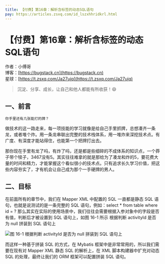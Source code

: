 ```yaml
---
title: 【付费】第16章：解析含标签的动态SQL语句
pay: https://articles.zsxq.com/id_lszxhhridkrl.html
---
```


# 【付费】第16章：解析含标签的动态SQL语句

作者：小傅哥
<br/>博客：[https://bugstack.cn](https://bugstack.cn)
<br/>星球：[https://t.zsxq.com/Ja27ujq](https://t.zsxq.com/Ja27ujq)

> 沉淀、分享、成长，让自己和他人都能有所收获！😄

## 一、前言

`你手里还有几张能打的牌？`

做技术的这一路走来，每一项技能的学习就像是给自己手里抓牌，总想凑齐一条龙，或者堆个炸。用一条龙串联出完整的技术栈体系，用一堆炸来深挖技术点。有广度、有深度才能站得住，也能第一个把牌打出去。

那你现在手里有龙了吗，有炸了吗，还是都是些细碎的不成体系的知识点，一个莽子带个犊子，3467没有5。其实往往难拿的就是那给为了凑龙和炸的5，要花费大量的时间和精力，才能掌握这个看似很小的技术点。只有追求长久学习价值，把这些内容夯实了，才有机会让自己成为那个一手硬牌的男人。

## 二、目标

在前面所有的章节中，我们在 Mapper XML 中配置的 SQL 一直都是静态 SQL 语句，也就是说测试的是一条完整的 SQL 语句，例如：select  * from table where id = ? 那么其实在实际的使用场景中，我们往往会需要根据入参对象中的字段是否有值，判断后才被设置到 SQL 语句上，如图 16-1 所示 根据判断 activityId 是否为 null 拼装到 SQL 语句上

![图 16-1 根据判断 activityId 是否为 null 拼装到 SQL 语句上](https://bugstack.cn/images/article/spring/mybatis-220628-01.png)

而这样一种基于拼装 SQL 的方式，在 Mybatis 框架中是非常常用的，所以我们需要在现有对 Mapper XML 静态 SQL 的解析上，在 XML 脚本构建器中扩充对动态 SQL 的处理，最终让我们的 ORM 框架可以配置拼装 SQL 语句。